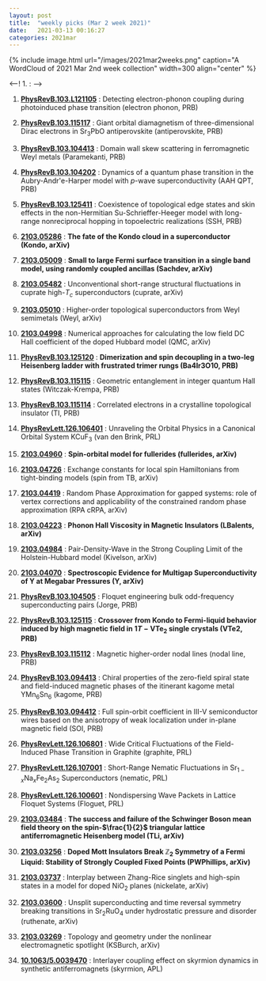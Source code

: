 ```yaml
---
layout: post
title:  "weekly picks (Mar 2 week 2021)"
date:   2021-03-13 00:16:27
categories: 2021mar
---
```


{% include image.html url="/images/2021mar2weeks.png" caption="A WordCloud of 2021 Mar 2nd week collection" width=300 align="center" %}


<--! 1. **[]()** : -->

1. **[PhysRevB.103.L121105](https://link.aps.org/doi/10.1103/PhysRevB.103.L121105)** : Detecting electron-phonon coupling during photoinduced phase transition (electron phonon, PRB)

1. **[PhysRevB.103.115117](https://link.aps.org/doi/10.1103/PhysRevB.103.115117)** : Giant orbital diamagnetism of three-dimensional Dirac electrons in ${\mathrm{Sr}}_{3}\mathrm{PbO}$ antiperovskite (antiperovskite, PRB)

1. **[PhysRevB.103.104413](https://link.aps.org/doi/10.1103/PhysRevB.103.104413)** : Domain wall skew scattering in ferromagnetic Weyl metals (Paramekanti, PRB)

1. **[PhysRevB.103.104202](https://link.aps.org/doi/10.1103/PhysRevB.103.104202)** : Dynamics of a quantum phase transition in the Aubry-Andr\'e-Harper model with $p$-wave superconductivity (AAH QPT, PRB)

1. **[PhysRevB.103.125411](https://link.aps.org/doi/10.1103/PhysRevB.103.125411)** : Coexistence of topological edge states and skin effects in the non-Hermitian Su-Schrieffer-Heeger model with long-range nonreciprocal hopping in topoelectric realizations (SSH, PRB)

1. **[2103.05286](http://arxiv.org/abs/2103.05286)** : **The fate of the Kondo cloud in a superconductor (Kondo, arXiv)**

1. **[2103.05009](http://arxiv.org/abs/2103.05009)** : **Small to large Fermi surface transition in a single band model, using randomly coupled ancillas (Sachdev, arXiv)**

1. **[2103.05482](http://arxiv.org/abs/2103.05482)** : Unconventional short-range structural fluctuations in cuprate high-$T_c$ superconductors (cuprate, arXiv)

1. **[2103.05010](http://arxiv.org/abs/2103.05010)** : Higher-order topological superconductors from Weyl semimetals (Weyl, arXiv)

1. **[2103.04998](http://arxiv.org/abs/2103.04998)** : Numerical approaches for calculating the low field DC Hall coefficient of the doped Hubbard model (QMC, arXiv)

1. **[PhysRevB.103.125120](https://link.aps.org/doi/10.1103/PhysRevB.103.125120)** : **Dimerization and spin decoupling in a two-leg Heisenberg ladder with frustrated trimer rungs (Ba4Ir3O10, PRB)**

1. **[PhysRevB.103.115115](https://link.aps.org/doi/10.1103/PhysRevB.103.115115)** : Geometric entanglement in integer quantum Hall states (Witczak-Krempa, PRB)

1. **[PhysRevB.103.115114](https://link.aps.org/doi/10.1103/PhysRevB.103.115114)** : Correlated electrons in a crystalline topological insulator (TI, PRB)

1. **[PhysRevLett.126.106401](https://link.aps.org/doi/10.1103/PhysRevLett.126.106401)** : Unraveling the Orbital Physics in a Canonical Orbital System ${\mathrm{KCuF}}_{3}$ (van den Brink, PRL)

1. **[2103.04960](http://arxiv.org/abs/2103.04960)** : **Spin-orbital model for fullerides (fullerides, arXiv)**

1. **[2103.04726](http://arxiv.org/abs/2103.04726)** : Exchange constants for local spin Hamiltonians from tight-binding models (spin from TB, arXiv)

1. **[2103.04419](http://arxiv.org/abs/2103.04419)** : Random Phase Approximation for gapped systems: role of vertex corrections and applicability of the constrained random phase approximation (RPA cRPA, arXiv)

1. **[2103.04223](http://arxiv.org/abs/2103.04223)** : **Phonon Hall Viscosity in Magnetic Insulators (LBalents, arXiv)**

1. **[2103.04984](http://arxiv.org/abs/2103.04984)** : Pair-Density-Wave in the Strong Coupling Limit of the Holstein-Hubbard model (Kivelson, arXiv)

1. **[2103.04070](http://arxiv.org/abs/2103.04070)** : **Spectroscopic Evidence for Multigap Superconductivity of Y at Megabar Pressures (Y, arXiv)**

1. **[PhysRevB.103.104505](https://link.aps.org/doi/10.1103/PhysRevB.103.104505)** : Floquet engineering bulk odd-frequency superconducting pairs (Jorge, PRB)

1. **[PhysRevB.103.125115](https://link.aps.org/doi/10.1103/PhysRevB.103.125115)** : **Crossover from Kondo to Fermi-liquid behavior induced by high magnetic field in $1T\ensuremath{-}\mathrm{V}{\mathrm{Te}}_{2}$ single crystals (VTe2, PRB)**

1. **[PhysRevB.103.115112](https://link.aps.org/doi/10.1103/PhysRevB.103.115112)** : Magnetic higher-order nodal lines (nodal line, PRB)

1. **[PhysRevB.103.094413](https://link.aps.org/doi/10.1103/PhysRevB.103.094413)** : Chiral properties of the zero-field spiral state and field-induced magnetic phases of the itinerant kagome metal ${\mathrm{YMn}}_{6}{\mathrm{Sn}}_{6}$ (kagome, PRB)

1. **[PhysRevB.103.094412](https://link.aps.org/doi/10.1103/PhysRevB.103.094412)** : Full spin-orbit coefficient in III-V semiconductor wires based on the anisotropy of weak localization under in-plane magnetic field (SOI, PRB)

1. **[PhysRevLett.126.106801](https://link.aps.org/doi/10.1103/PhysRevLett.126.106801)** : Wide Critical Fluctuations of the Field-Induced Phase Transition in Graphite (graphite, PRL)

1. **[PhysRevLett.126.107001](https://link.aps.org/doi/10.1103/PhysRevLett.126.107001)** : Short-Range Nematic Fluctuations in ${\mathrm{Sr}}_{1\ensuremath{-}x}{\mathrm{Na}}_{x}{\mathrm{Fe}}_{2}{\mathrm{As}}_{2}$ Superconductors (nematic, PRL)

1. **[PhysRevLett.126.100601](https://link.aps.org/doi/10.1103/PhysRevLett.126.100601)** : Nondispersing Wave Packets in Lattice Floquet Systems (Floguet, PRL)


1. **[2103.03484](http://arxiv.org/abs/2103.03484)** : **The success and failure of the Schwinger Boson mean field theory on the spin-$\frac{1}{2}$ triangular lattice antiferromagnetic Heisenberg model (TLi, arXiv)**

1. **[2103.03256](http://arxiv.org/abs/2103.03256)** : **Doped Mott Insulators Break $\mathbb Z_2$ Symmetry of a Fermi Liquid: Stability of Strongly Coupled Fixed Points (PWPhillips, arXiv)**

1. **[2103.03737](http://arxiv.org/abs/2103.03737)** : Interplay between Zhang-Rice singlets and high-spin states in a model for doped NiO$_2$ planes (nickelate, arXiv)

1. **[2103.03600](http://arxiv.org/abs/2103.03600)** : Unsplit superconducting and time reversal symmetry breaking transitions in Sr$_2$RuO$_4$ under hydrostatic pressure and disorder (ruthenate, arXiv)

1. **[2103.03269](http://arxiv.org/abs/2103.03269)** : Topology and geometry under the nonlinear electromagnetic spotlight (KSBurch, arXiv)

1. **[10.1063/5.0039470](https://aip.scitation.org/doi/10.1063/5.0039470)** : Interlayer coupling effect on skyrmion dynamics in synthetic antiferromagnets (skyrmion, APL)

